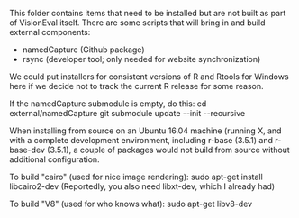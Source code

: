 This folder contains items that need to be installed but are not built
as part of VisionEval itself.  There are some scripts that will bring
in and build external components:

* namedCapture (Github package)
* rsync (developer tool; only needed for website synchronization)

We could put installers for consistent versions of R and Rtools for
Windows here if we decide not to track the current R release for some
reason.

If the namedCapture submodule is empty, do this:
cd external/namedCapture
git submodule update --init --recursive

When installing from source on an Ubuntu 16.04 machine (running X,
and with a complete development environment, including r-base (3.5.1)
and r-base-dev (3.5.1), a couple of packages would not build from source
without additional configuration.

To build "cairo" (used for nice image rendering):
sudo apt-get install libcairo2-dev
(Reportedly, you also need libxt-dev, which I already had)

To build "V8" (used for who knows what):
sudo apt-get libv8-dev

